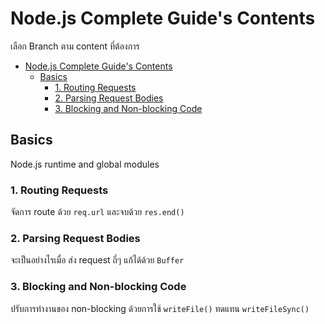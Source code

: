 # Node.js Complete Guide's Contents

เลือก Branch ตาม content ที่ต้องการ

- [Node.js Complete Guide's Contents](#nodejs-complete-guides-contents)
  - [Basics](#basics)
    - [1. Routing Requests](#1-routing-requests)
    - [2. Parsing Request Bodies](#2-parsing-request-bodies)
    - [3. Blocking and Non-blocking Code](#3-blocking-and-non-blocking-code)

## Basics

Node.js runtime and global modules

### 1. Routing Requests

จัดการ route ด้วย `req.url` และจบด้วย `res.end()`

### 2. Parsing Request Bodies

จะเป็นอย่างไรเมื่อ ส่ง request ถี่ๆ แก้ได้ด้วย `Buffer`

### 3. Blocking and Non-blocking Code

ปรับการทำงานของ non-blocking ด้วยการใช้ `writeFile()` ทดแทน `writeFileSync()`